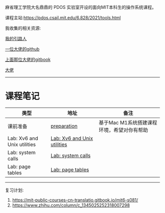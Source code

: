 麻省理工学院大名鼎鼎的 PDOS 实验室开设的面向MIT本科生的操作系统课程。

课程主站:https://pdos.csail.mit.edu/6.828/2021/tools.html

我收集的相关资源:

[我的引路人](https://0xffff.one/d/1085-mit6-s081-operating-system-engineering-cao-zuo-xi-tong-she-ji-ke-cheng-jie-shao)

[一位大佬的github](https://github.com/huihongxiao/MIT6.S081)

[上面那位大佬的gitbook](https://mit-public-courses-cn-translatio.gitbook.io/mit6-s081/)

[大佬](https://www.cnblogs.com/weijunji/tag/XV6/)

----

# 课程笔记

| 类型                        | 地址                                                         | 备注                                       |
| --------------------------- | ------------------------------------------------------------ | ------------------------------------------ |
| 课前准备                    | [preparation](https://github.com/Yefangbiao/MIT6.s081-xv6-labs-2021/blob/master/note/preparation.md) | 基于Mac M1系统搭建课程环境，希望对你有帮助 |
| Lab: Xv6 and Unix utilities | [Lab: Xv6 and Unix utilities](https://github.com/Yefangbiao/MIT6.s081-xv6-labs-2021/blob/master/note/Lab:%20Xv6%20and%20Unix%20utilities.md) |                                            |
| Lab: system calls           | [Lab: system calls](https://github.com/Yefangbiao/MIT6.s081-xv6-labs-2021/blob/master/note/Lab:%20system%20calls.md) |                                            |
| Lab: page tables            | [Lab: page tables](https://github.com/Yefangbiao/MIT6.s081-xv6-labs-2021/blob/master/note/Lab:%20page%20tables.md) |                                            |


----

复习计划:
1. https://mit-public-courses-cn-translatio.gitbook.io/mit6-s081/
2. https://www.zhihu.com/column/c_1345025252318007298